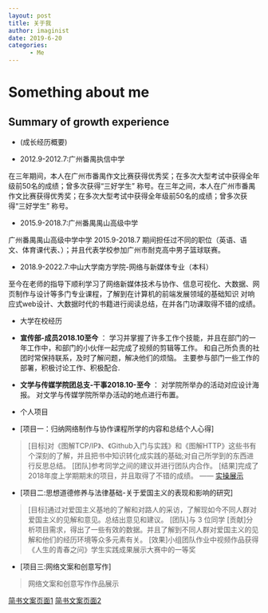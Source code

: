 ```yaml
---
layout: post
title: 关于我
author: imaginist
date: 2019-6-20
categories:
      - Me
---
```



# Something about me

## Summary of growth experience

* (成长经历概要)

* 2012.9-2012.7:广州番禺执信中学

在三年期间，本人在广州市番禺作文比赛获得优秀奖；在多次大型考试中获得全年级前50名的成绩；曾多次获得“三好学生” 称号。在三年之间，本人在广州市番禺作文比赛获得优秀奖；在多次大型考试中获得全年级前50名的成绩；曾多次获得“三好学生” 称号。

* 2015.9-2018.7:广州番禺禺山高级中学

广州番禺禺山高级中学中学
2015.9-2018.7
期间担任过不同的职位（英语、语文、体育课代表、）；并且代表学校参加广州市耐克高中男子篮球联赛。

* 2018.9-2022.7:中山大学南方学院-网络与新媒体专业（本科）

至今在老师的指导下顺利学习了网络新媒体技术与协作、信息可视化、大数据、网页制作与设计等多门专业课程，了解到在计算机的前端发展领域的基础知识 对响应式web设计、大数据时代的书籍进行阅读总结，在并各门功课取得不错的成绩。

* 大学在校经历

- **宣传部-成员2018.10至今** ：     学习并掌握了许多工作个技能，并且在部门的一年工作中，和部门的小伙伴一起完成了视频的剪辑等工作。
和自己所负责的社团时常保持联系，及时了解问题，解决他们的烦恼。
主要参与部门一些工作的部署，积极讨论工作、积极配合.

- **文学与传媒学院团总支-干事2018.10-至今** ：     对学院所举办的活动对应设计海报。
对文学与传媒学院所举办活动的地点进行布置。

* 个人项目

* [项目一：归纳网络制作与协作课程所学的内容和总结个人心得]
> [目标]对《图解TCP/IP》、《Github入门与实践》和《图解HTTP》这些书有个深刻的了解，并且把书中知识转化成实践的基础;对自己所学到的东西进行反思总结。
 [团队]参考同学之间的建议并进行团队内合作。
 [结果]完成了2018年度上学期期末的项目，并且取得了不错的成绩。    —— [实操展示](https://gitee.com/zzlhyy/final_summary/blob/master/%E5%AE%9E%E6%93%8D%E6%9C%9F%E6%9C%AB%E6%80%BB%E7%BB%93.md)



* [项目二:思想道德修养与法律基础-关于爱国主义的表现和影响的研究]
> [目标]通过对爱国主义基地的了解和对路人的采访，了解现如今不同人群对爱国主义的见解和意见。总结出意见和建议。
 [团队]与 3 位同学
 [贡献]分析项目需求，得出了一些有效的数据。并且了解到不同人群对爱国主义的见解和他们的经历环境等众多元素有关。
 [效果]小组团队作业中视频作品获得《人生的青春之问》学生实践成果展示大赛中的一等奖

* [项目三:网络文案和创意写作]
>网络文案和创意写作作品展示

  [简书文案页面1](https://www.jianshu.com/p/6907b65a1152)
  [简书文案页面2](https://www.jianshu.com/p/a59e1dfaa174)
